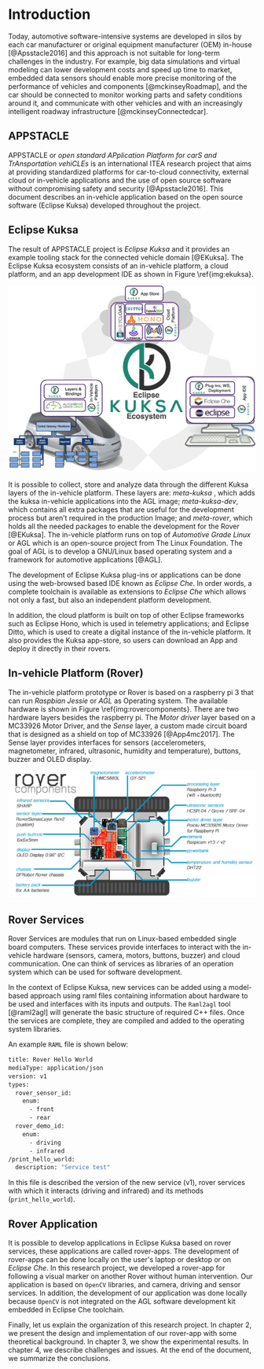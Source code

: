 Introduction
=========
Today, automotive software-intensive systems are developed in silos by each car manufacturer or original equipment manufacturer (OEM) in-house [@Apsstacle2016] and this approach is not suitable for long-term challenges in the industry.
For example, big data simulations and virtual modeling can lower development costs and speed up time to market, embedded data sensors should enable more precise monitoring of the performance of vehicles and components [@mckinseyRoadmap], and the car should be connected to monitor working parts and safety conditions around it, and communicate with other vehicles and with an increasingly intelligent roadway infrastructure [@mckinseyConnectedcar]. 



APPSTACLE
------------
APPSTACLE or _open standard APplication Platform for carS and TrAnsportation vehiCLEs_ is an international ITEA research  project that aims at providing standardized platforms for car-to-cloud connectivity, external cloud or in-vehicle applications and the use of open source software without compromising safety and security [@Apsstacle2016]. 
This document describes an in-vehicle application based on the open source software (Eclipse Kuksa) developed throughout the project. 


Eclipse Kuksa
-------------
The result of APPSTACLE project is _Eclipse Kuksa_ and it provides an example tooling stack for the connected vehicle domain [@EKuksa].
The Eclipse Kuksa ecosystem consists of an in-vehicle platform, a cloud platform, and  an app development IDE as shown in Figure \ref{img:ekuksa}.

![Eclipse Kuksa Ecosystem [@EKuksa] \label{img:ekuksa}](img/EKuksa.png)


It is possible to collect, store and analyze data through the different Kuksa layers of the in-vehicle platform.
These layers are: _meta-kuksa_ , which adds the kuksa in-vehicle applications into the AGL image; _meta-kuksa-dev_, which contains all extra packages that are useful for the development process but aren’t required in the production Image;  and _meta-rover_, which holds all the needed packages to enable the development for the Rover [@EKuksa]. 
The in-vehicle platform runs on top of _Automotive Grade Linux_ or AGL which is an open-source project from The Linux Foundation. The goal of AGL is to develop a GNU/Linux based operating system and a framework for automotive applications [@AGL].

The development of Eclipse Kuksa plug-ins or  applications can be done using the web-browsed based  IDE known as _Eclipse Che_.
In order words, a complete toolchain is available as extensions to _Eclipse Che_ which allows not only a fast, but also an independent platform development. 


In addition, the cloud platform is built on top of other Eclipse frameworks such as Eclipse Hono, which is  used in telemetry applications; and Eclipse Ditto, which is used to create a digital instance of the in-vehicle platform. It also provides the Kuksa app-store, so users can download an App and deploy it directly in their rovers.

In-vehicle Platform (Rover)
----------------------------
The  in-vehicle platform prototype or  Rover is based on a raspberry pi 3 that can run _Raspbian Jessie_ or _AGL_ as Operating system.
The available hardware is shown in Figure \ref{img:rovercomponents}. 
There are two hardware layers besides the raspberry pi. 
The _Motor driver_ layer based on a MC33926 Motor Driver, and the _Sense_ layer, a custom made circuit board that is designed as a shield on top of MC33926 [@App4mc2017]. 
The Sense layer provides interfaces for sensors (accelerometers, magnetometer, infrared, ultrasonic, humidity and temperature), buttons, buzzer and OLED display. 
 
![Rover Components [@App4mc2017] \label{img:rovercomponents}](img/rovercomponents.png)


Rover Services
-----------------
Rover Services are modules that run on Linux-based embedded single board computers.
These services provide interfaces to interact with the in-vehicle hardware (sensors, camera, motors, buttons, buzzer) and cloud communication. 
One can think of services as libraries of an operation system which can be used for software development. 

In the context of Eclipse Kuksa, new services can be added using a model-based approach using raml files containing information about hardware to be used and interfaces with its inputs and outputs. 
The `Raml2agl` tool [@raml2agl] will generate the basic structure of required C++ files.
Once the services are complete, they are  compiled and added to the operating system libraries. 

An example `RAML` file is shown below:


```sh
title: Rover Hello World
mediaType: application/json
version: v1
types:
  rover_sensor_id:
    enum:
      - front
      - rear
  rover_demo_id:
    enum:
      - driving
      - infrared
/print_hello_world:
  description: "Service test"
```

In this file is described the version of the new service (v1), rover services with which it interacts (driving and infrared) and its methods (`print_hello_world`).

Rover Application
-------------------
It is possible to develop applications in Eclipse Kuksa based on rover services, these applications are called rover-apps. 
The development of rover-apps can be done locally on the user's laptop or desktop or on _Eclipse Che_. 
In this research project, we developed a rover-app for following a visual marker on another Rover without human intervention. 
Our application is based on `OpenCV` libraries, and camera, driving and sensor services.
In addition, the development of our application was done locally because `OpenCV` is not integrated on the AGL software development kit embedded in Eclipse Che toolchain.  


Finally, let us explain the organization of this research project. In chapter 2, we present the design and implementation of our rover-app with some theoretical background. 
In chapter 3, we show the experimental results. 
In chapter 4, we describe challenges and issues.
At the end of the document, we summarize the conclusions.



